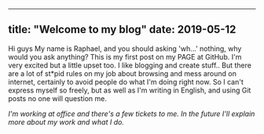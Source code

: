 --------
title: "Welcome to my blog"
date: 2019-05-12
--------
Hi guys
My name is Raphael, and you should asking 'wh...' nothing, why would you ask anything?
This is my first post on my PAGE at GitHub. I'm very excited but a little upset too. I like blogging and create stuff.. 
But there are a lot of st\*pid rules on my job about browsing and mess around on internet, certainly to avoid people do what I'm doing right now.
So I can't express myself so freely, but as well as I'm writing in English, and using Git posts no one will question me.

_I'm working at office and there's a few tickets to me. In the future I'll explain more about my work and what I do._
